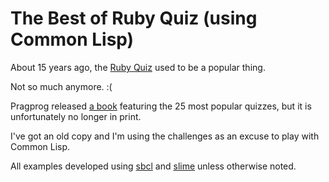 # The Best of Ruby Quiz (using Common Lisp)

About 15 years ago, the [Ruby Quiz](http://rubyquiz.com) used to be a popular thing.

Not so much anymore. :(

Pragprog released [a book](https://www.amazon.com/Best-Ruby-Quiz-Pragmatic-Programmers/dp/0976694077) featuring the 25 most popular quizzes,
but it is unfortunately no longer in print.

I've got an old copy and I'm using the challenges as an excuse
to play with Common Lisp.

All examples developed using [sbcl](http://www.sbcl.org/) and [slime](https://common-lisp.net/project/slime/)
unless otherwise noted.
